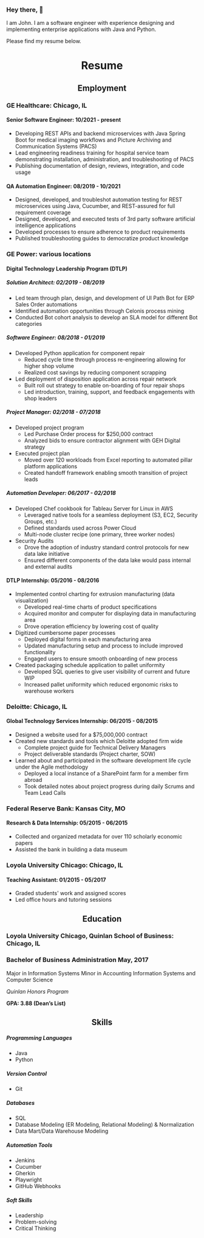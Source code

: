### Hey there, 👋

I am John. I am a software engineer with experience designing and implementing enterprise applications with Java and Python. 

Please find my resume below.
<h1 style="text-align: center;">Resume</h1>
<h2 style="text-align: center;">Employment</h2>

### GE Healthcare: Chicago, IL
#### Senior Software Engineer: 10/2021 - present
- Developing REST APIs and backend microservices with Java Spring Boot for medical imaging workflows and Picture Archiving and Communication Systems (PACS)
- Lead engineering readiness training for hospital service team demonstrating installation, administration, and troubleshooting of PACS
- Publishing documentation of design, reviews, integration, and code usage

#### QA Automation Engineer: 08/2019 - 10/2021
- Designed, developed, and troubleshot automation testing for REST microservices using Java, Cucumber, and REST-assured for full requirement coverage
- Designed, developed, and executed tests of 3rd party software artificial intelligence applications
- Developed processes to ensure adherence to product requirements
- Published troubleshooting guides to democratize product knowledge

### GE Power: various locations
#### Digital Technology Leadership Program (DTLP)
##### Solution Architect: 02/2019 - 08/2019
- Led team through plan, design, and development of UI Path Bot for ERP Sales Order automations
- Identified automation opportunities through Celonis process mining
- Conducted Bot cohort analysis to develop an SLA model for different Bot categories
##### Software Engineer: 08/2018 - 01/2019
- Developed Python application for component repair
    - Reduced cycle time through process re-engineering allowing for higher shop volume
    - Realized cost savings by reducing component scrapping
- Led deployment of disposition application across repair network
    - Built roll out strategy to enable on-boarding of four repair shops
    - Led introduction, training, support, and feedback engagements with shop leaders
##### Project Manager: 02/2018 - 07/2018
- Developed project program
    - Led Purchase Order process for $250,000 contract
    - Analyzed bids to ensure contractor alignment with GEH Digital strategy
- Executed project plan
    - Moved over 120 workloads from Excel reporting to automated pillar platform applications
    - Created handoff framework enabling smooth transition of project leads
##### Automation Developer: 06/2017 - 02/2018
- Developed Chef cookbook for Tableau Server for Linux in AWS
    - Leveraged native tools for a seamless deployment (S3, EC2, Security Groups, etc.)
    - Defined standards used across Power Cloud
    - Multi-node cluster recipe (one primary, three worker nodes)
- Security Audits
    - Drove the adoption of industry standard control protocols for new data lake initiative
    - Ensured different components of the data lake would pass internal and external audits

#### DTLP Internship: 05/2016 - 08/2016
- Implemented control charting for extrusion manufacturing (data visualization)
    - Developed real-time charts of product specifications
    - Acquired monitor and computer for displaying data in manufacturing area
    - Drove operation efficiency by lowering cost of quality
- Digitized cumbersome paper processes
    - Deployed digital forms in each manufacturing area
    - Updated manufacturing setup and process to include improved functionality
    - Engaged users to ensure smooth onboarding of new process
- Created packaging schedule application to pallet uniformity
    - Developed SQL queries to give user visibility of current and future WIP
    - Increased pallet uniformity which reduced ergonomic risks to warehouse workers

### Deloitte: Chicago, IL
#### Global Technology Services Internship: 06/2015 - 08/2015
- Designed a website used for a $75,000,000 contract
- Created new standards and tools which Deloitte adopted firm wide
    - Complete project guide for Technical Delivery Managers
    - Project deliverable standards (Project charter, SOW)
- Learned about and participated in the software development life cycle under the Agile methodology
    - Deployed a local instance of a SharePoint farm for a member firm abroad
    - Took detailed notes about project progress during daily Scrums and Team Lead Calls

### Federal Reserve Bank: Kansas City, MO
#### Research & Data Internship: 05/2015 - 06/2015
- Collected and organized metadata for over 110 scholarly economic papers
- Assisted the bank in building a data museum

### Loyola University Chicago: Chicago, IL
#### Teaching Assistant: 01/2015 - 05/2017
- Graded students' work and assigned scores
- Led office hours and tutoring sessions

<h2 style="text-align: center;">
Education
</h2>

### Loyola University Chicago, Quinlan School of Business: Chicago, IL

### Bachelor of Business Administration May, 2017

Major in Information Systems
Minor in Accounting Information Systems and Computer Science 

_Quinlan Honors Program_

**GPA: 3.88 (Dean’s List)**

<h2 style="text-align: center;">
Skills
</h2>

##### Programming Languages
- Java
- Python
##### Version Control
- Git
##### Databases
- SQL
- Database Modeling (ER Modeling, Relational Modeling) & Normalization
- Data Mart/Data Warehouse Modeling
##### Automation Tools
- Jenkins 
- Cucumber
- Gherkin 
- Playwright
- GitHub Webhooks
##### Soft Skills
- Leadership
- Problem-solving
- Critical Thinking